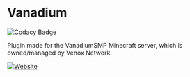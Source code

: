 # Vanadium

[![Codacy Badge](https://app.codacy.com/project/badge/Grade/9aa01f2dd21447e6ad6007bae1d6e2cc)](https://www.codacy.com/gh/Venox-Network/vanadium/dashboard?utm_source=github.com&amp;utm_medium=referral&amp;utm_content=Venox-Network/vanadium&amp;utm_campaign=Badge_Grade)

Plugin made for the VanadiumSMP Minecraft server, which is owned/managed by Venox Network.

[![Website](https://img.srnyx.xyz/r/banner_round.png)](https://v.srnyx.xyz)
